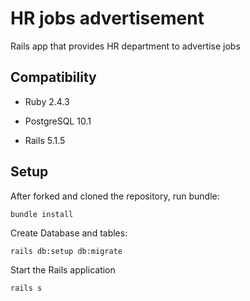 HR jobs advertisement
========

Rails app that provides HR department to advertise jobs


Compatibility
-------------

* Ruby 2.4.3

* PostgreSQL 10.1

* Rails 5.1.5

Setup
------------

After forked and cloned the repository, run bundle:

`bundle install`

Create Database and tables:

`rails db:setup db:migrate`

Start the Rails application

`rails s`
